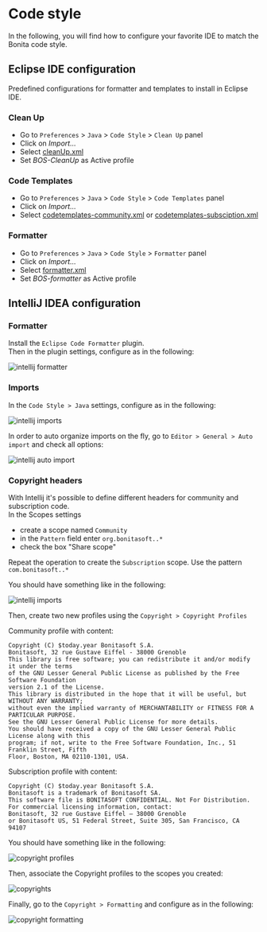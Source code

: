 # Code style

In the following, you will find how to configure your favorite IDE to match the Bonita code style.

## Eclipse IDE configuration

Predefined configurations for formatter and templates to install in Eclipse IDE.

### Clean Up

* Go to `Preferences` > `Java` > `Code Style` > `Clean Up` panel
* Click on _Import..._
* Select [cleanUp.xml](cleanUp.xml)
* Set _BOS-CleanUp_ as Active profile

### Code Templates

* Go to `Preferences` > `Java` > `Code Style` > `Code Templates` panel
* Click on _Import..._
* Select [codetemplates-community.xml](codetemplates-community.xml) or [codetemplates-subsciption.xml](codetemplates-subsciption.xml)

### Formatter

* Go to `Preferences` > `Java` > `Code Style` > `Formatter` panel
* Click on _Import..._
* Select [formatter.xml](formatter.xml)
* Set _BOS-formatter_ as Active profile

## IntelliJ IDEA configuration

### Formatter

Install the `Eclipse Code Formatter` plugin.  
Then in the plugin settings, configure as in the following:

![intellij formatter](doc/intellij_formatter.png)

### Imports

In the `Code Style > Java` settings, configure as in the following:

![intellij imports](doc/intellij_imports.png)


In order to auto organize imports on the fly, go to `Editor > General > Auto import` and check all options:

![intellij auto import](doc/intellij_auto_import.png)


### Copyright headers

With Intellij it's possible to define different headers for community and subscription code.  
In the Scopes settings
* create a scope named `Community`
* in the `Pattern` field enter `org.bonitasoft..*`
* check the box "Share scope" 

Repeat the operation to create the `Subscription` scope. Use the pattern `com.bonitasoft..*`

You should have something like in the following:

![intellij imports](doc/intellij_scopes.png)


Then, create two new profiles using the `Copyright > Copyright Profiles`

Community profile with content:
```
Copyright (C) $today.year Bonitasoft S.A.
Bonitasoft, 32 rue Gustave Eiffel - 38000 Grenoble
This library is free software; you can redistribute it and/or modify it under the terms
of the GNU Lesser General Public License as published by the Free Software Foundation
version 2.1 of the License.
This library is distributed in the hope that it will be useful, but WITHOUT ANY WARRANTY;
without even the implied warranty of MERCHANTABILITY or FITNESS FOR A PARTICULAR PURPOSE.
See the GNU Lesser General Public License for more details.
You should have received a copy of the GNU Lesser General Public License along with this
program; if not, write to the Free Software Foundation, Inc., 51 Franklin Street, Fifth
Floor, Boston, MA 02110-1301, USA.
```

Subscription profile with content:
```
Copyright (C) $today.year Bonitasoft S.A.
Bonitasoft is a trademark of Bonitasoft SA.
This software file is BONITASOFT CONFIDENTIAL. Not For Distribution.
For commercial licensing information, contact:
Bonitasoft, 32 rue Gustave Eiffel – 38000 Grenoble
or Bonitasoft US, 51 Federal Street, Suite 305, San Francisco, CA 94107
```

You should have something like in the following:

![copyright profiles](doc/intellij_copyright_profiles.png)

Then, associate the Copyright profiles to the scopes you created:

![copyrights](doc/intellij_copyright_profile_mappings.png)


Finally, go to the `Copyright > Formatting` and configure as in the following:

![copyright formatting](doc/intellij_copyright_formatting.png)
